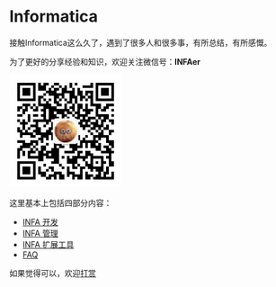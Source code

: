 # Informatica

接触Informatica这么久了，遇到了很多人和很多事，有所总结，有所感慨。

为了更好的分享经验和知识，欢迎关注微信号：**INFAer**

<img src="WeChatQR.JPG" width="200" height="200" alt="WeChat: INFAer"/>

这里基本上包括四部分内容：

* [INFA 开发](Developer/README.md)
* [INFA 管理](Administrator/README.md)
* [INFA 扩展工具](Extools/README.md)
* [FAQ](FAQ/README.md)

如果觉得可以，欢迎[打赏](Donate.md)